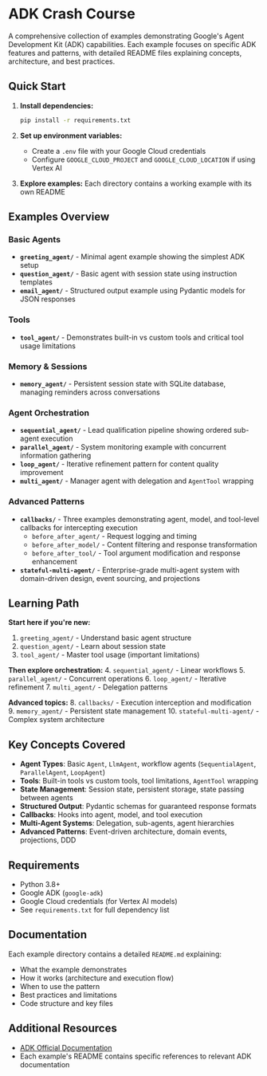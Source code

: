 # ADK Crash Course

A comprehensive collection of examples demonstrating Google's Agent Development Kit (ADK) capabilities. Each example focuses on specific ADK features and patterns, with detailed README files explaining concepts, architecture, and best practices.

## Quick Start

1. **Install dependencies:**
   ```bash
   pip install -r requirements.txt
   ```

2. **Set up environment variables:**
   - Create a `.env` file with your Google Cloud credentials
   - Configure `GOOGLE_CLOUD_PROJECT` and `GOOGLE_CLOUD_LOCATION` if using Vertex AI

3. **Explore examples:** Each directory contains a working example with its own README

## Examples Overview

### Basic Agents
- **`greeting_agent/`** - Minimal agent example showing the simplest ADK setup
- **`question_agent/`** - Basic agent with session state using instruction templates
- **`email_agent/`** - Structured output example using Pydantic models for JSON responses

### Tools
- **`tool_agent/`** - Demonstrates built-in vs custom tools and critical tool usage limitations

### Memory & Sessions
- **`memory_agent/`** - Persistent session state with SQLite database, managing reminders across conversations

### Agent Orchestration
- **`sequential_agent/`** - Lead qualification pipeline showing ordered sub-agent execution
- **`parallel_agent/`** - System monitoring example with concurrent information gathering
- **`loop_agent/`** - Iterative refinement pattern for content quality improvement
- **`multi_agent/`** - Manager agent with delegation and `AgentTool` wrapping

### Advanced Patterns
- **`callbacks/`** - Three examples demonstrating agent, model, and tool-level callbacks for intercepting execution
  - `before_after_agent/` - Request logging and timing
  - `before_after_model/` - Content filtering and response transformation
  - `before_after_tool/` - Tool argument modification and response enhancement
- **`stateful-multi-agent/`** - Enterprise-grade multi-agent system with domain-driven design, event sourcing, and projections

## Learning Path

**Start here if you're new:**
1. `greeting_agent/` - Understand basic agent structure
2. `question_agent/` - Learn about session state
3. `tool_agent/` - Master tool usage (important limitations)

**Then explore orchestration:**
4. `sequential_agent/` - Linear workflows
5. `parallel_agent/` - Concurrent operations
6. `loop_agent/` - Iterative refinement
7. `multi_agent/` - Delegation patterns

**Advanced topics:**
8. `callbacks/` - Execution interception and modification
9. `memory_agent/` - Persistent state management
10. `stateful-multi-agent/` - Complex system architecture

## Key Concepts Covered

- **Agent Types**: Basic `Agent`, `LlmAgent`, workflow agents (`SequentialAgent`, `ParallelAgent`, `LoopAgent`)
- **Tools**: Built-in tools vs custom tools, tool limitations, `AgentTool` wrapping
- **State Management**: Session state, persistent storage, state passing between agents
- **Structured Output**: Pydantic schemas for guaranteed response formats
- **Callbacks**: Hooks into agent, model, and tool execution
- **Multi-Agent Systems**: Delegation, sub-agents, agent hierarchies
- **Advanced Patterns**: Event-driven architecture, domain events, projections, DDD

## Requirements

- Python 3.8+
- Google ADK (`google-adk`)
- Google Cloud credentials (for Vertex AI models)
- See `requirements.txt` for full dependency list

## Documentation

Each example directory contains a detailed `README.md` explaining:
- What the example demonstrates
- How it works (architecture and execution flow)
- When to use the pattern
- Best practices and limitations
- Code structure and key files

## Additional Resources

- [ADK Official Documentation](https://google.github.io/adk-docs/)
- Each example's README contains specific references to relevant ADK documentation


